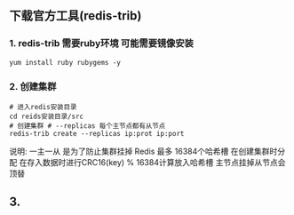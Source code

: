## 下载官方工具(redis-trib)
### 1. redis-trib 需要ruby环境 可能需要镜像安装
``` shell
yum install ruby rubygems -y
```
### 2. 创建集群
```shell
# 进入redis安装目录
cd reids安装目录/src
# 创建集群 # --replicas 每个主节点都有从节点
redis-trib create --replicas ip:prot ip:port
```
说明:  一主一从 是为了防止集群挂掉  Redis 最多 16384个哈希槽  在创建集群时分配 在存入数据时进行CRC16(key) % 16384计算放入哈希槽 主节点挂掉从节点会顶替
## 3. 